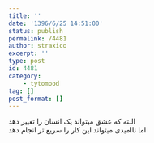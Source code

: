 ```yaml
---
title: ''
date: '1396/6/25 14:51:00'
status: publish
permalink: /4481
author: straxico
excerpt: ''
type: post
id: 4481
category:
    - tytomood
tag: []
post_format: []
---
```

البته که عشق میتواند یک انسان را تغییر دهد  
اما ناامیدی میتواند این کار را سریع تر انجام دهد